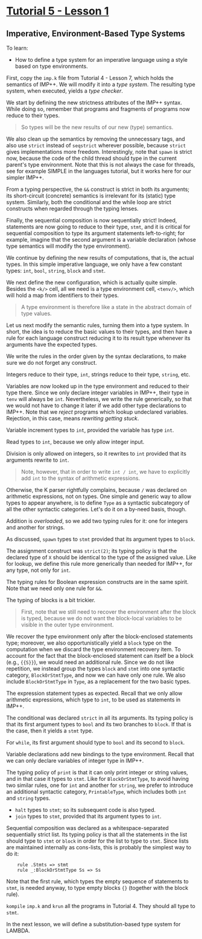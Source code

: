 # [Tutorial 5 - Lesson 1](http://youtu.be/WyUxdo7GhtE)
## Imperative, Environment-Based Type Systems

To learn:
* How to define a type system for an imperative language using a style based on type  environments.

First, copy the `imp.k` file from Tutorial 4 - Lesson 7, which holds the semantics of IMP++.  We will modify it into a *type system*.  The resulting type system, when executed, yields a *type checker*.

We start by defining the new strictness attributes of the IMP++ syntax.  While doing so, remember that programs and fragments of programs now reduce to their types.

> So types will be the new results of our new (type) semantics.

We also clean up the semantics by removing the unnecessary tags, and also use `strict` instead of `seqstrict` wherever possible, because `strict` gives implementations more freedom.  Interestingly, note that `spawn` is strict now, because the code of the child thread should type in the current parent's type environment.  Note that this is not always the case for threads, see for example SIMPLE in the languages tutorial, but it works here for our simpler IMP++.

From a typing perspective, the `&&` construct is strict in both its arguments; its short-circuit (concrete) semantics is irrelevant for its (static) type system.  Similarly, both the conditional and the while loop are strict constructs when regarded through the typing lenses.

Finally, the sequential composition is now sequentially strict!  Indeed, statements are now going to reduce to their type, `stmt`, and it is critical for sequential composition to type its argument statements left-to-right; for example, imagine that the second argument is a variable declaration (whose type semantics will modify the type environment).

We continue by defining the new results of computations, that is, the actual types.  In this simple imperative language, we only have a few constant types: `int`, `bool`, `string`, `block` and `stmt`.

We next define the new configuration, which is actually quite simple.  Besides the `<k/>` cell, all we need is a type environment cell, `<tenv/>`, which will hold a map from identifiers to their types.

> A type environment is therefore like a state in the abstract domain of type values.

Let us next modify the semantic rules, turning them into a type system.  In short, the idea is to reduce the basic values to their types, and then have a rule for each language construct reducing it to its result type whenever its
arguments have the expected types.

We write the rules in the order given by the syntax declarations, to make sure we do not forget any construct.

Integers reduce to their type, `int`, strings reduce to their type, `string`, etc.

Variables are now looked up in the type environment and reduced to their type there.  Since we only declare integer variables in IMP++, their type in `tenv` will always be `int`.  Nevertheless, we write the rule generically, so that we would not have to change it later if we add other type declarations to IMP++.  Note that we *reject* programs which lookup undeclared variables.  Rejection, in this case, means *rewriting getting stuck*.

Variable increment types to `int`, provided the variable has type `int`.

Read types to `int`, because we only allow integer input.

Division is only allowed on integers, so it rewrites to `int` provided that its
arguments rewrite to `int`.

> Note, however, that in order to write `int / int`, we have to explicitly add `int` to the syntax of arithmetic expressions.

Otherwise, the K parser rightfully complains, because `/` was declared on arithmetic expressions, not on types.  One simple and generic way to allow types to appear anywhere, is to define `Type` as a syntactic subcategory of all the other syntactic categories.  Let's do it on a by-need basis, though.

Addition is *overloaded*, so we add two typing rules for it: one for integers and another for strings.

As discussed, `spawn` types to `stmt` provided that its argument types to `block`.

The assignment construct was `strict(2)`; its typing policy is that the declared type of `X` should be identical to the type of the assigned value.  Like for lookup, we define this rule more generically than needed for IMP++, for any
type, not only for `int`.

The typing rules for Boolean expression constructs are in the same spirit.  Note that we need only one rule for `&&`.

The typing of blocks is a bit trickier.

> First, note that we still need to recover the environment after the block is typed, because we do not want the block-local variables to be visible in the outer type environment.

We recover the type environment only after the block-enclosed statements type; moreover, we also opportunistically yield a `block` type on the computation when we discard the type environment recovery item.  To account for the fact that the block-enclosed statement can itself be a block (e.g., `{{S}}`), we would need an additional rule.  Since we do not like repetition, we instead group the types `block` and `stmt` into one syntactic category, `BlockOrStmtType`, and now we can have only one rule.  We also include `BlockOrStmtType` in `Type`, as a replacement for the two basic types.

The expression statement types as expected.  Recall that we only allow arithmetic expressions, which type to `int`, to be used as statements in IMP++.

The conditional was declared `strict` in all its arguments.  Its typing policy is that its first argument types to `bool` and its two branches to `block`.  If that is the case, then it yields a `stmt` type.

For `while`, its first argument should type to `bool` and its second to `block`.

Variable declarations add new bindings to the type environment.  Recall that we can only declare variables of integer type in IMP++.

The typing policy of `print` is that it can only print integer or string values, and in that case it types to `stmt`.  Like for `BlockOrStmtType`, to avoid having two similar rules, one for `int` and another for `string`, we prefer to
introduce an additional syntactic category, `PrintableType`, which includes both `int` and `string` types.

* `halt` types to `stmt`; so its subsequent code is also typed.
* `join` types to `stmt`, provided that its argument types to `int`.

Sequential composition was declared as a whitespace-separated sequentially strict list.  Its typing policy is that all the statements in the list should type to `stmt` or `block` in order for the list to type to `stmt`.  Since lists are maintained internally as cons-lists, this is probably the simplest way to do it:
```
    rule .Stmts => stmt
    rule _:BlockOrStmtType Ss => Ss
```

Note that the first rule, which types the empty sequence of statements to `stmt`, is needed anyway, to type empty blocks `{}` (together with the block rule).

`kompile` `imp.k` and `krun` all the programs in Tutorial 4.  They should all type to `stmt`.

In the next lesson, we will define a substitution-based type system for LAMBDA.
